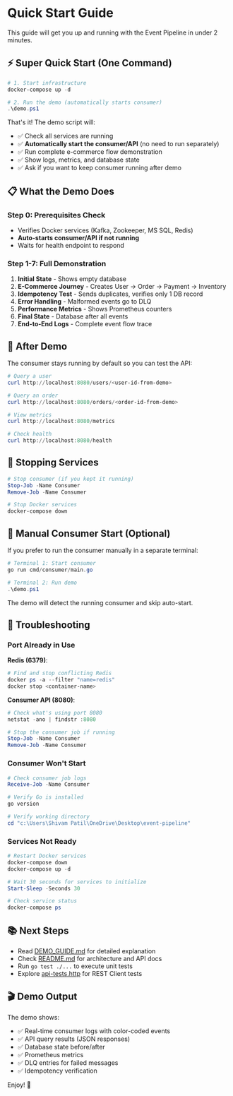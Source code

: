 # Quick Start Guide

This guide will get you up and running with the Event Pipeline in under 2 minutes.

## ⚡ Super Quick Start (One Command)

```powershell
# 1. Start infrastructure
docker-compose up -d

# 2. Run the demo (automatically starts consumer)
.\demo.ps1
```

That's it! The demo script will:
- ✅ Check all services are running
- ✅ **Automatically start the consumer/API** (no need to run separately)
- ✅ Run complete e-commerce flow demonstration
- ✅ Show logs, metrics, and database state
- ✅ Ask if you want to keep consumer running after demo

## 📋 What the Demo Does

### Step 0: Prerequisites Check
- Verifies Docker services (Kafka, Zookeeper, MS SQL, Redis)
- **Auto-starts consumer/API if not running**
- Waits for health endpoint to respond

### Step 1-7: Full Demonstration
1. **Initial State** - Shows empty database
2. **E-Commerce Journey** - Creates User → Order → Payment → Inventory
3. **Idempotency Test** - Sends duplicates, verifies only 1 DB record
4. **Error Handling** - Malformed events go to DLQ
5. **Performance Metrics** - Shows Prometheus counters
6. **Final State** - Database after all events
7. **End-to-End Logs** - Complete event flow trace

## 🎯 After Demo

The consumer stays running by default so you can test the API:

```powershell
# Query a user
curl http://localhost:8080/users/<user-id-from-demo>

# Query an order
curl http://localhost:8080/orders/<order-id-from-demo>

# View metrics
curl http://localhost:8080/metrics

# Check health
curl http://localhost:8080/health
```

## 🛑 Stopping Services

```powershell
# Stop consumer (if you kept it running)
Stop-Job -Name Consumer
Remove-Job -Name Consumer

# Stop Docker services
docker-compose down
```

## 🔧 Manual Consumer Start (Optional)

If you prefer to run the consumer manually in a separate terminal:

```powershell
# Terminal 1: Start consumer
go run cmd/consumer/main.go

# Terminal 2: Run demo
.\demo.ps1
```

The demo will detect the running consumer and skip auto-start.

## 🐛 Troubleshooting

### Port Already in Use

**Redis (6379)**:
```powershell
# Find and stop conflicting Redis
docker ps -a --filter "name=redis"
docker stop <container-name>
```

**Consumer API (8080)**:
```powershell
# Check what's using port 8080
netstat -ano | findstr :8080

# Stop the consumer job if running
Stop-Job -Name Consumer
Remove-Job -Name Consumer
```

### Consumer Won't Start

```powershell
# Check consumer job logs
Receive-Job -Name Consumer

# Verify Go is installed
go version

# Verify working directory
cd "c:\Users\Shivam Patil\OneDrive\Desktop\event-pipeline"
```

### Services Not Ready

```powershell
# Restart Docker services
docker-compose down
docker-compose up -d

# Wait 30 seconds for services to initialize
Start-Sleep -Seconds 30

# Check service status
docker-compose ps
```

## 📚 Next Steps

- Read [DEMO_GUIDE.md](DEMO_GUIDE.md) for detailed explanation
- Check [README.md](README.md) for architecture and API docs
- Run `go test ./...` to execute unit tests
- Explore [api-tests.http](api-tests.http) for REST Client tests

## 🎬 Demo Output

The demo shows:
- ✅ Real-time consumer logs with color-coded events
- ✅ API query results (JSON responses)
- ✅ Database state before/after
- ✅ Prometheus metrics
- ✅ DLQ entries for failed messages
- ✅ Idempotency verification

Enjoy! 🚀
